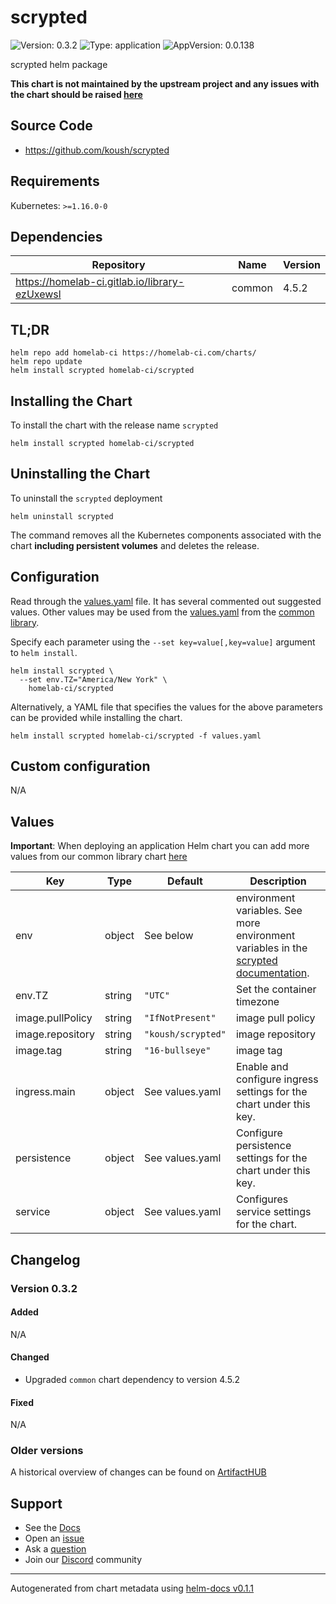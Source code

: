 # scrypted

![Version: 0.3.2](https://img.shields.io/badge/Version-0.3.2-informational?style=flat-square) ![Type: application](https://img.shields.io/badge/Type-application-informational?style=flat-square) ![AppVersion: 0.0.138](https://img.shields.io/badge/AppVersion-0.0.138-informational?style=flat-square)

scrypted helm package

**This chart is not maintained by the upstream project and any issues with the chart should be raised [here](https://github.com/homelab-ci/charts/issues/new/choose)**

## Source Code

* <https://github.com/koush/scrypted>

## Requirements

Kubernetes: `>=1.16.0-0`

## Dependencies

| Repository                            | Name | Version |
|---------------------------------------|------|---------|
| https://homelab-ci.gitlab.io/library-ezUxewsl | common | 4.5.2 |

## TL;DR

```console
helm repo add homelab-ci https://homelab-ci.com/charts/
helm repo update
helm install scrypted homelab-ci/scrypted
```

## Installing the Chart

To install the chart with the release name `scrypted`

```console
helm install scrypted homelab-ci/scrypted
```

## Uninstalling the Chart

To uninstall the `scrypted` deployment

```console
helm uninstall scrypted
```

The command removes all the Kubernetes components associated with the chart **including persistent volumes** and deletes the release.

## Configuration

Read through the [values.yaml](values.yaml) file. It has several commented out suggested values.
Other values may be used from the [values.yaml](https://github.com/homelab-ci/library-charts/tree/main/charts/stable/common/values.yaml) from the [common library](https://github.com/homelab-ci/library-charts/tree/main/charts/stable/common).

Specify each parameter using the `--set key=value[,key=value]` argument to `helm install`.

```console
helm install scrypted \
  --set env.TZ="America/New York" \
    homelab-ci/scrypted
```

Alternatively, a YAML file that specifies the values for the above parameters can be provided while installing the chart.

```console
helm install scrypted homelab-ci/scrypted -f values.yaml
```

## Custom configuration

N/A

## Values

**Important**: When deploying an application Helm chart you can add more values from our common library chart [here](https://github.com/homelab-ci/library-charts/tree/main/charts/stable/common)

| Key | Type | Default | Description |
|-----|------|---------|-------------|
| env | object | See below | environment variables. See more environment variables in the [scrypted documentation](https://scrypted.org/docs). |
| env.TZ | string | `"UTC"` | Set the container timezone |
| image.pullPolicy | string | `"IfNotPresent"` | image pull policy |
| image.repository | string | `"koush/scrypted"` | image repository |
| image.tag | string | `"16-bullseye"` | image tag |
| ingress.main | object | See values.yaml | Enable and configure ingress settings for the chart under this key. |
| persistence | object | See values.yaml | Configure persistence settings for the chart under this key. |
| service | object | See values.yaml | Configures service settings for the chart. |

## Changelog

### Version 0.3.2

#### Added

N/A

#### Changed

* Upgraded `common` chart dependency to version 4.5.2

#### Fixed

N/A

### Older versions

A historical overview of changes can be found on [ArtifactHUB](https://artifacthub.io/packages/helm/homelab-ci/scrypted?modal=changelog)

## Support

- See the [Docs](https://docs.homelab-ci.com/our-helm-charts/getting-started/)
- Open an [issue](https://github.com/homelab-ci/charts/issues/new/choose)
- Ask a [question](https://github.com/homelab-ci/organization/discussions)
- Join our [Discord](https://discord.gg/sTMX7Vh) community

----------------------------------------------
Autogenerated from chart metadata using [helm-docs v0.1.1](https://github.com/homelab-ci/helm-docs/releases/v0.1.1)
